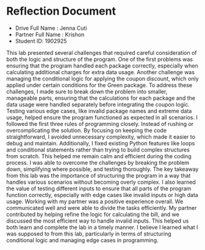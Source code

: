 # Reflection Document

* Drive Full Name  : Jenna Cuti
* Partner Full Name : Krishon 
* Student ID:  1902925

This lab presented several challenges that required careful consideration of both the logic and structure of the program. One of the first problems was ensuring that the program handled each package correctly, especially when calculating additional charges for extra data usage. Another challenge was managing the conditional logic for applying the coupon discount, which only applied under certain conditions for the Green package. To address these challenges, I made sure to break down the problem into smaller, manageable parts, ensuring that the calculations for each package and the data usage were handled separately before integrating the coupon logic. Testing various edge cases, like invalid package names and extreme data usage, helped ensure the program functioned as expected in all scenarios.
I followed the first three rules of programming closely. Instead of rushing or overcomplicating the solution. By focusing on keeping the code straightforward, I avoided unnecessary complexity, which made it easier to debug and maintain. Additionally, I fixed existing Python features like loops and conditional statements rather than trying to build complex structures from scratch. This helped me remain calm and efficient during the coding process.
 I was able to overcome the challenges by breaking the problem down, simplifying where possible, and testing thoroughly. The key takeaway from this lab was the importance of structuring the program in a way that handles various scenarios without becoming overly complex. I also learned the value of testing different inputs to ensure that all parts of the program function correctly, especially with edge cases like invalid inputs or high data usage.
Working with my partner was a positive experience overall. We communicated well and were able to divide the tasks efficiently. My partner contributed by helping refine the logic for calculating the bill, and we discussed the most efficient way to handle invalid inputs. This helped us both learn and complete the lab in a timely manner. I believe I learned what I was supposed to from this lab, particularly in terms of structuring conditional logic and managing edge cases in programming.




